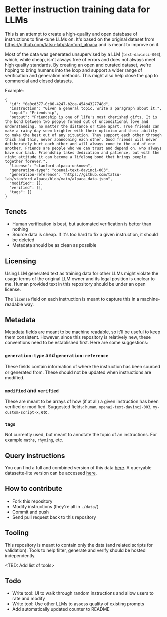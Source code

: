 # Better instruction training data for LLMs 
This is an attempt to create a high-quality and open database of instructions to fine-tune LLMs on. It's based on the original dataset from https://github.com/tatsu-lab/stanford_alpaca and is meant to improve on it. 

Most of the data was generated unsupervised by a LLM (`text-davinci-003`), which, while cheap, isn't always free of errors and does not always meet high quality standards. By creating an open and curated dataset, we're hoping to bring humans into the loop and support a wider range of verification and generation methods. This might also help close the gap to commercial and closed datasets.

Example:
```
{
  "id": "0a0cd377-0c86-4247-b2ca-454b4327748d",
  "instruction": "Given a general topic, write a paragraph about it.",
  "input": "Friendship",
  "output": "Friendship is one of life's most cherished gifts. It is the bond between two people formed out of unconditional love and understanding, no matter the distance or time apart. True friends can make a rainy day seem brighter with their optimism and their ability to make the best out of any situation. They support each other through thick and thin, never abandoning each other. Good friends will never deliberately hurt each other and will always come to the aid of one another. Friends are people who we can trust and depend on, who always have our back. Friendship takes dedication and patience, but with the right attitude it can become a lifelong bond that brings people together forever.",
  "license": "stanford-alpaca-unknown",
  "generation-type": "openai-text-davinci-003",
  "generation-reference": "https://github.com/tatsu-lab/stanford_alpaca/blob/main/alpaca_data.json",
  "modified": [],
  "verified": [],
  "tags": []
}
```

## Tenets
- Human verification is best, but automated verification is better than nothing
- Source data is cheap. If it's too hard to fix a given instruction, it should be deleted
- Metadata should be as clean as possible

## Licensing
Using LLM generated text as training data for other LLMs might violate the usage terms of the original LLM owner and its legal position is unclear to me. Human provided text in this repository should be under an open license. 

The `license` field on each instruction is meant to capture this in a machine-readable way. 

## Metadata
Metadata fields are meant to be machine readable, so it'll be useful to keep them consistent. However, since this repository is relatively new, these conventions need to be established first. Here are some suggestions: 

### `generation-type` and `generation-reference`
These fields contain information of where the instruction has been sourced or generated from. These should not be updated when instructions are modified.
### `modified` and `verified` 
These are meant to be arrays of how (if at all) a given instruction has been verified or modified. Suggested fields: `human`, `openai-text-davinci-003`, `my-custom-script-x`, etc. 
### `tags` 
Not currently used, but meant to annotate the topic of an instructions. For example `maths`, `rhyming`, etc.  

## Query instructions
You can find a full and combined version of this data [here](https://marekventur.github.io/better-instructions/instructions.json). A queryable datasette-lite version can be accessed [here](https://lite.datasette.io/?json=https://marekventur.github.io/better-instructions/instructions.json).

## How to contribute
- Fork this repository
- Modify instructions (they're all in `./data/`)
- Commit and push
- Send pull request back to this repository

## Tooling
This repository is meant to contain only the data (and related scripts for validation). Tools to help filter, generate and verify should be hosted independently. 

<TBD: Add list of tools>

## Todo
- Write tool: UI to walk through random instructions and allow users to rate and modify
- Write tool: Use other LLMs to assess quality of existing prompts
- Add automatically updated counter to README
